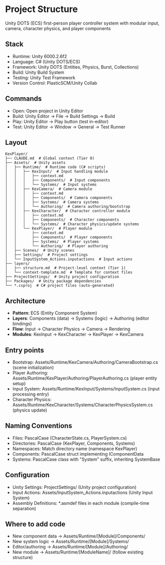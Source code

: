 # Project Structure

Unity DOTS (ECS) first-person player controller system with modular input, camera, character physics, and player components

## Stack

- Runtime: Unity 6000.2.6f2
- Language: C# (Unity DOTS/ECS)
- Framework: Unity DOTS (Entities, Physics, Burst, Collections)
- Build: Unity Build System
- Testing: Unity Test Framework
- Version Control: PlasticSCM/Unity Collab

## Commands

- Open: Open project in Unity Editor
- Build: Unity Editor → File → Build Settings → Build
- Play: Unity Editor → Play button (test in-editor)
- Test: Unity Editor → Window → General → Test Runner

## Layout

```
KexPlayer/
├── CLAUDE.md  # Global context (Tier 0)
├── Assets/  # Unity assets
│   ├── Runtime/  # Runtime code (C# scripts)
│   │   ├── KexInput/  # Input handling module
│   │   │   ├── context.md
│   │   │   ├── Components/  # Input components
│   │   │   └── Systems/  # Input systems
│   │   ├── KexCamera/  # Camera module
│   │   │   ├── context.md
│   │   │   ├── Components/  # Camera components
│   │   │   ├── Systems/  # Camera systems
│   │   │   └── Authoring/  # Camera authoring/bootstrap
│   │   ├── KexCharacter/  # Character controller module
│   │   │   ├── context.md
│   │   │   ├── Components/  # Character components
│   │   │   └── Systems/  # Character physics/update systems
│   │   └── KexPlayer/  # Player module
│   │       ├── context.md
│   │       ├── Components/  # Player components
│   │       ├── Systems/  # Player systems
│   │       └── Authoring/  # Player authoring
│   ├── Scenes/  # Unity scenes
│   ├── Settings/  # Project settings
│   └── InputSystem_Actions.inputactions  # Input actions
├── layers/
│   ├── structure.md  # Project-level context (Tier 1)
│   └── context-template.md  # Template for context files
├── ProjectSettings/  # Unity project configuration
├── Packages/  # Unity package dependencies
└── *.csproj  # C# project files (auto-generated)
```

## Architecture

- **Pattern**: ECS (Entity Component System)
- **Layers**: Components (data) → Systems (logic) → Authoring (editor bindings)
- **Flow**: Input → Character Physics → Camera → Rendering
- **Modules**: KexInput → KexCharacter → KexPlayer → KexCamera

## Entry points

- Bootstrap: Assets/Runtime/KexCamera/Authoring/CameraBootstrap.cs (scene initialization)
- Player Authoring: Assets/Runtime/KexPlayer/Authoring/PlayerAuthoring.cs (player entity setup)
- Input System: Assets/Runtime/KexInput/Systems/InputSystem.cs (input processing entry)
- Character Physics: Assets/Runtime/KexCharacter/Systems/CharacterPhysicsSystem.cs (physics update)

## Naming Conventions

- Files: PascalCase (CharacterState.cs, PlayerSystem.cs)
- Directories: PascalCase (KexPlayer, Components, Systems)
- Namespaces: Match directory name (namespace KexPlayer)
- Components: PascalCase struct implementing IComponentData
- Systems: PascalCase class with "System" suffix, inheriting SystemBase

## Configuration

- Unity Settings: ProjectSettings/ (Unity project configuration)
- Input Actions: Assets/InputSystem_Actions.inputactions (Unity Input System)
- Assembly Definitions: *.asmdef files in each module (compile-time separation)

## Where to add code

- New component data → Assets/Runtime/[Module]/Components/
- New system logic → Assets/Runtime/[Module]/Systems/
- Editor/authoring → Assets/Runtime/[Module]/Authoring/
- New module → Assets/Runtime/[ModuleName]/ (follow existing structure)
